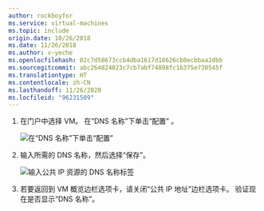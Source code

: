 ```yaml
---
author: rockboyfor
ms.service: virtual-machines
ms.topic: include
origin.date: 10/26/2018
ms.date: 11/26/2018
ms.author: v-yeche
ms.openlocfilehash: 02c7d58673ccb4dba1617d18626cb0ecbbaa2dbb
ms.sourcegitcommit: abc264824023c7cb7abf74898fc1b375e730545f
ms.translationtype: HT
ms.contentlocale: zh-CN
ms.lasthandoff: 11/26/2020
ms.locfileid: "96231509"
---
```

1. 在门户中选择 VM。 在“DNS 名称”下单击“配置”   。

    ![在“DNS 名称”下单击“配置”](./media/virtual-machines-common-portal-create-fqdn/configure.png)

2. 输入所需的 DNS 名称，然后选择“保存”。 

    ![输入公共 IP 资源的 DNS 名称标签](./media/virtual-machines-common-portal-create-fqdn/configure-pane.png)

3. 若要返回到 VM 概览边栏选项卡，请关闭“公共 IP 地址”边栏选项卡。  验证现在是否显示“DNS 名称”。 

<!-- Update_Description: update meta properties -->